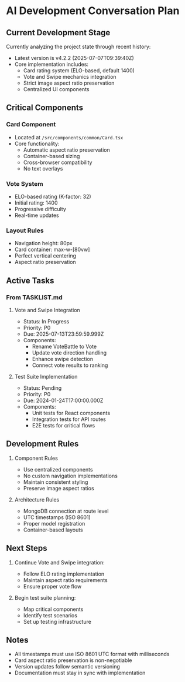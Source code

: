 # AI Development Conversation Plan

## Current Development Stage

Currently analyzing the project state through recent history:

- Latest version is v4.2.2 (2025-07-07T09:39:40Z)
- Core implementation includes:
  - Card rating system (ELO-based, default 1400)
  - Vote and Swipe mechanics integration
  - Strict image aspect ratio preservation
  - Centralized UI components

## Critical Components

### Card Component
- Located at `/src/components/common/Card.tsx`
- Core functionality:
  - Automatic aspect ratio preservation
  - Container-based sizing
  - Cross-browser compatibility
  - No text overlays

### Vote System
- ELO-based rating (K-factor: 32)
- Initial rating: 1400
- Progressive difficulty
- Real-time updates

### Layout Rules
- Navigation height: 80px
- Card container: max-w-[80vw]
- Perfect vertical centering
- Aspect ratio preservation

## Active Tasks

### From TASKLIST.md
1. Vote and Swipe Integration
   - Status: In Progress
   - Priority: P0
   - Due: 2025-07-13T23:59:59.999Z
   - Components:
     - Rename VoteBattle to Vote
     - Update vote direction handling
     - Enhance swipe detection
     - Connect vote results to ranking

2. Test Suite Implementation
   - Status: Pending
   - Priority: P0
   - Due: 2024-01-24T17:00:00.000Z
   - Components:
     - Unit tests for React components
     - Integration tests for API routes
     - E2E tests for critical flows

## Development Rules

1. Component Rules
   - Use centralized components
   - No custom navigation implementations
   - Maintain consistent styling
   - Preserve image aspect ratios

2. Architecture Rules
   - MongoDB connection at route level
   - UTC timestamps (ISO 8601)
   - Proper model registration
   - Container-based layouts

## Next Steps

1. Continue Vote and Swipe integration:
   - Follow ELO rating implementation
   - Maintain aspect ratio requirements
   - Ensure proper vote flow

2. Begin test suite planning:
   - Map critical components
   - Identify test scenarios
   - Set up testing infrastructure

## Notes

- All timestamps must use ISO 8601 UTC format with milliseconds
- Card aspect ratio preservation is non-negotiable
- Version updates follow semantic versioning
- Documentation must stay in sync with implementation

